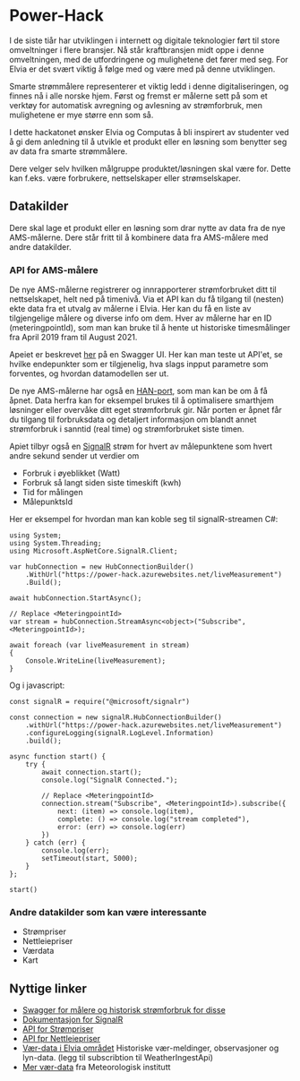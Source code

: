 # Power-Hack

I de siste tiår har utviklingen i internett og digitale teknologier ført til store omveltninger i
flere bransjer. Nå står kraftbransjen midt oppe i denne omveltningen, med de
utfordringene og mulighetene det fører med seg. For Elvia er det svært viktig å følge med og
være med på denne utviklingen.

Smarte strømmålere representerer et viktig ledd i denne digitaliseringen, og finnes nå i alle
norske hjem. Først og fremst er målerne sett på som et verktøy for automatisk avregning og
avlesning av strømforbruk, men mulighetene er mye større enn som så.

I dette hackatonet ønsker Elvia og Computas å bli inspirert av studenter ved å gi dem
anledning til å utvikle et produkt eller en løsning som benytter seg av data fra smarte
strømmålere.

Dere velger selv hvilken målgruppe produktet/løsningen skal være for. Dette kan f.eks.
være forbrukere, nettselskaper eller strømselskaper.

## Datakilder

Dere skal lage et produkt eller en løsning som drar nytte av
data fra de nye AMS-målerne. Dere står fritt til å kombinere data fra AMS-målere med
andre datakilder.

### API for AMS-målere

De nye AMS-målerne registrerer og innrapporterer strømforbruket ditt til nettselskapet, helt ned på timenivå. Via et API kan du få tilgang til (nesten) ekte data fra et utvalg av målerne i Elvia. Her kan du få en liste av tilgjengelige målere og diverse info om dem. Hver av målerne har en ID (meteringpointId), som man kan bruke til å hente ut historiske timesmålinger fra April 2019 fram til August 2021.

Apeiet er beskrevet [her](https://power-hack.azurewebsites.net/swagger/index.html) på en Swagger UI. Her kan man teste ut API'et, se hvilke endepunkter som er tilgjenelig, hva slags inpput parametre som forventes, og hvordan datamodellen ser ut.

De nye AMS-målerne har også en [HAN-port](https://www.elvia.no/smart-forbruk/alt-om-din-strommaler/dette-er-han-porten/), som man kan be om å få åpnet. Data herfra kan for eksempel brukes til å optimalisere smarthjem løsninger eller overvåke ditt eget strømforbruk gir. Når porten er åpnet får du tilgang til forbruksdata og detaljert informasjon om blandt annet strømforbruk i sanntid (real time) og strømforbruket siste timen.

Apiet tilbyr også en [SignalR](https://docs.microsoft.com/en-us/aspnet/core/signalr/introduction?WT.mc_id=dotnet-35129-website&view=aspnetcore-5.0) strøm for hvert av målepunktene som hvert andre sekund sender ut verdier om 
- Forbruk i øyeblikket (Watt)
- Forbruk så langt siden siste timeskift (kwh)
- Tid for målingen
- MålepunktsId
  
Her er eksempel for hvordan man kan koble seg til signalR-streamen C#:
```
using System;
using System.Threading;
using Microsoft.AspNetCore.SignalR.Client;

var hubConnection = new HubConnectionBuilder()
    .WithUrl("https://power-hack.azurewebsites.net/liveMeasurement")
    .Build();
    
await hubConnection.StartAsync();

// Replace <MeteringpointId>
var stream = hubConnection.StreamAsync<object>("Subscribe", <MeteringpointId>);

await foreach (var liveMeasurement in stream)
{
    Console.WriteLine(liveMeasurement);
}
```
Og i javascript:
```
const signalR = require("@microsoft/signalr")

const connection = new signalR.HubConnectionBuilder()
    .withUrl("https://power-hack.azurewebsites.net/liveMeasurement")
    .configureLogging(signalR.LogLevel.Information)
    .build();

async function start() {
    try {
        await connection.start();
        console.log("SignalR Connected.");

        // Replace <MeteringpointId>
        connection.stream("Subscribe", <MeteringpointId>).subscribe({
            next: (item) => console.log(item),
            complete: () => console.log("stream completed"),
            error: (err) => console.log(err)
        })        
    } catch (err) {
        console.log(err);
        setTimeout(start, 5000);
    }
};

start()
```


### Andre datakilder som kan være interessante
 - Strømpriser
 - Nettleiepriser 
 - Værdata
 - Kart


## Nyttige linker
- [Swagger for målere og historisk strømforbruk for disse](https://power-hack.azurewebsites.net/swagger/index.html)
- [Dokumentasjon for SignalR](https://docs.microsoft.com/en-us/aspnet/core/signalr/introduction?WT.mc_id=dotnet-35129-website&view=aspnetcore-5.0)
- [API for Strømpriser]()
- [API fpr Nettleiepriser](https://www.elvia.no/smart-forbruk/api-for-nettleie-priser-kan-gjore-hjemmet-ditt-smartere/)
- [Vær-data i Elvia området](https://elvia.portal.azure-api.net/) Historiske vær-meldinger, observasjoner og lyn-data. (legg til subscribtion til WeatherIngestApi)
- [Mer vær-data](https://frost.met.no/index.html) fra Meteorologisk institutt
